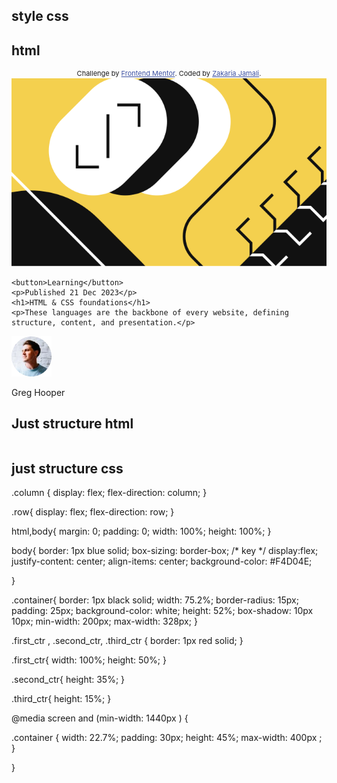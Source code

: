 ## style css

  <style>
    .attribution { font-size: 11px; text-align: center; }
    .attribution a { color: hsl(228, 45%, 44%); }
  </style>

## html

  <div class="attribution">
    Challenge by <a href="https://www.frontendmentor.io?ref=challenge" target="_blank">Frontend Mentor</a>. 
    Coded by <a href="#">Zakaria Jamali</a>.
  </div>


  <img src="/src/assets/images/illustration-article.svg" alt="image" class="image">

    <button>Learning</button>
    <p>Published 21 Dec 2023</p>
    <h1>HTML & CSS foundations</h1>
    <p>These languages are the backbone of every website, defining structure, content, and presentation.</p>

  <img src="/src/assets/images/image-avatar.webp" alt="image_of_Greg">
    <p>Greg Hooper</p>




## Just structure html

<!DOCTYPE html>
<html lang="en">
<head>
  <meta charset="UTF-8">
  <meta name="viewport" content="width=device-width, initial-scale=1.0, user-scalable=no"> 
  <link rel="icon" type="image/png" sizes="32x32" href="./assets/images/favicon-32x32.png">
  <title>Frontend Mentor | Blog preview card</title>
  <link rel="stylesheet" href="/src/css/style.css">
  <link rel="icon" type="image/png" href="/src/assets/images/favicon-32x32.png">


</head>
<body>


<div class="container column">


  <div class="first_ctr">



  </div>


  <div class="second_ctr">

  
  </div>


  <div class="third_ctr row" >

  

  </div>
  


</div>




  
  

</body>
</html>




## just structure css

.column {
    display: flex;
    flex-direction: column;
}

.row{
    display: flex;
    flex-direction: row;
}

html,body{
    margin: 0;
    padding: 0;
    width: 100%;
    height: 100%;
}

body{
    border: 1px blue solid;
    box-sizing: border-box; /* key */
    display:flex;
    justify-content: center;
    align-items: center;
    background-color: #F4D04E;

}

.container{
    border: 1px black solid;
    width: 75.2%;
    border-radius: 15px;
    padding: 25px;
    background-color: white;
    height: 52%;
    box-shadow: 10px 10px;
    min-width: 200px;
    max-width: 328px;
}



.first_ctr , 
.second_ctr, 
.third_ctr {
    border: 1px red solid;
}

.first_ctr{
    width: 100%;
    height: 50%;
}

.second_ctr{
    height: 35%;
}

.third_ctr{
    height: 15%;
}


@media screen and (min-width: 1440px ) {


.container {
    width: 22.7%;
    padding: 30px;
    height: 45%;
    max-width: 400px ;
}


}









